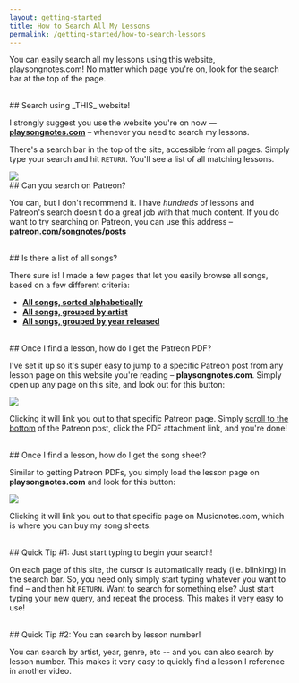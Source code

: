 ```yaml
---
layout: getting-started
title: How to Search All My Lessons
permalink: /getting-started/how-to-search-lessons
---
```


<p class="large">You can easily search all my lessons using this website, playsongnotes.com! No matter which page you're on, look for the search bar at the top of the page.</p>

<br />
## Search using _THIS_ website!

I strongly suggest you use the website you're on now  — **[playsongnotes.com](https://playsongnotes.com/search/?query=+)** – whenever you need to search my lessons.

There's a search bar in the top of the site, accessible from all pages. Simply type your search and hit `RETURN`. You'll see a list of all matching lessons.

<img class="pretty-img" src="https://imagedelivery.net/GppmjzYePBmVFRqlA4p8pQ/ac6f4a68-4298-4b3e-7316-a6af8556b300/public" />



<br />
## Can you search on Patreon?

You can, but I don't recommend it. I have _hundreds_ of lessons and Patreon's search doesn't do a great job with that much content. If you do want to try searching on Patreon, you can use this address – **[patreon.com/songnotes/posts](https://www.patreon.com/songnotes)**

<br />
## Is there a list of all songs?

There sure is! I made a few pages that let you easily browse all songs, based on a few different criteria:

- **[All songs, sorted alphabetically](/songs/by-title)**
- **[All songs, grouped by artist](/songs/)**
- **[All songs, grouped by year released](/songs/by-year)**

<br />
## Once I find a lesson, how do I get the Patreon PDF?

I've set it up so it's super easy to jump to a specific Patreon post from any lesson page on this website you're reading – **playsongnotes.com**. Simply open up any page on this site, and look out for this button:

<img class="pretty-img" src="https://imagedelivery.net/GppmjzYePBmVFRqlA4p8pQ/3a1efe7c-955c-4ecd-0538-8a051c892900/public" />

Clicking it will link you out to that specific Patreon page. Simply [scroll to the bottom](/getting-started/how-to-download-pdfs) of the Patreon post, click the PDF attachment link, and you're done!


<br />
## Once I find a lesson, how do I get the song sheet?

Similar to getting Patreon PDFs, you simply load the lesson page on **playsongnotes.com** and look for this button:

<img class="pretty-img" src="https://imagedelivery.net/GppmjzYePBmVFRqlA4p8pQ/c85332fe-6f63-416f-b422-935e50504900/public" />

Clicking it will link you out to that specific page on Musicnotes.com, which is where you can buy my song sheets.


<br />
## Quick Tip #1: Just start typing to begin your search!

On each page of this site, the cursor is automatically ready (i.e. blinking) in the search bar. So, you need only simply start typing whatever you want to find – and then hit `RETURN`. Want to search for something else? Just start typing your new query, and repeat the process. This makes it very easy to use!

<br />
## Quick Tip #2: You can search by lesson number!

You can search by artist, year, genre, etc -- and you can also search by lesson number. This makes it very easy to quickly find a lesson I reference in another video.
